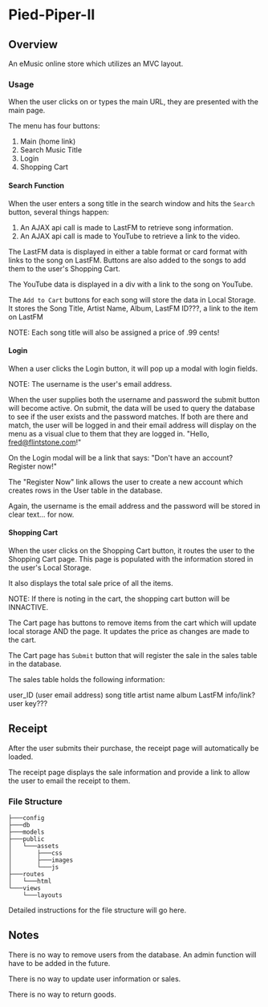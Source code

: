 # Pied-Piper-II

## Overview

An eMusic online store which utilizes an MVC layout.

### Usage

When the user clicks on or types the main URL, they are presented with the main page.
 
The menu has four buttons:
 
  1. Main (home link)
  2. Search Music Title
  3. Login
  4. Shopping Cart
 
#### Search Function
 
When the user enters a song title in the search window and hits the `Search` button, several things happen:
 1. An AJAX api call is made to LastFM to retrieve song information.
 2. An AJAX api call is made to YouTube to retrieve a link to the video.
 
The LastFM data is displayed in either a table format or card format with links to the song on LastFM.  Buttons are also added to the songs to add them to the user's Shopping Cart.
 
The YouTube data is displayed in a div with a link to the song on YouTube.

The `Add to Cart` buttons for each song will store the data in Local Storage.
It stores the Song Title, Artist Name, Album, LastFM ID???, a link to the item on LastFM

NOTE: Each song title will also be assigned a price of .99 cents!

#### Login

When a user clicks the Login button, it will pop up a modal with login fields.

NOTE: The username is the user's email address.

When the user supplies both the username and password the submit button will become active.  On submit, the data will be used to query the database to see if the user exists and the password matches.  If both are there and match, the user will be logged in and their email address will display on the menu as a visual clue to them that they are logged in.  "Hello, fred@flintstone.com!"

On the Login modal will be a link that says: "Don't have an account?  Register now!"

The "Register Now" link allows the user to create a new account which creates rows in the User table in the database.

Again, the username is the email address and the password will be stored in clear text... for now.

#### Shopping Cart

When the user clicks on the Shopping Cart button, it routes the user to the Shopping Cart page.  This page is populated with the information stored in the user's Local Storage.

It also displays the total sale price of all the items.

NOTE: If there is noting in the cart, the shopping cart button will be INNACTIVE.

The Cart page has buttons to remove items from the cart which will update local storage AND the page.  It updates the price as changes are made to the cart.

The Cart page has `Submit` button that will register the sale in the sales table in the database.

The sales table holds the following information:

user_ID (user email address)
song title
artist name
album
LastFM info/link?
user key???


## Receipt

After the user submits their purchase, the receipt page will automatically be loaded.

The receipt page displays the sale information and provide a link to allow the user to email the receipt to them.

### File Structure
```
├───config
├───db
├───models
├───public
│   └───assets
│       ├───css
│       ├───images
│       └───js
├───routes
│   └───html
└───views
    └───layouts 
 ```
 
Detailed instructions for the file structure will go here.





 
## Notes

There is no way to remove users from the database.  An admin function will have to be added in the future.

There is no way to update user information or sales. 

There is no way to return goods.










 

